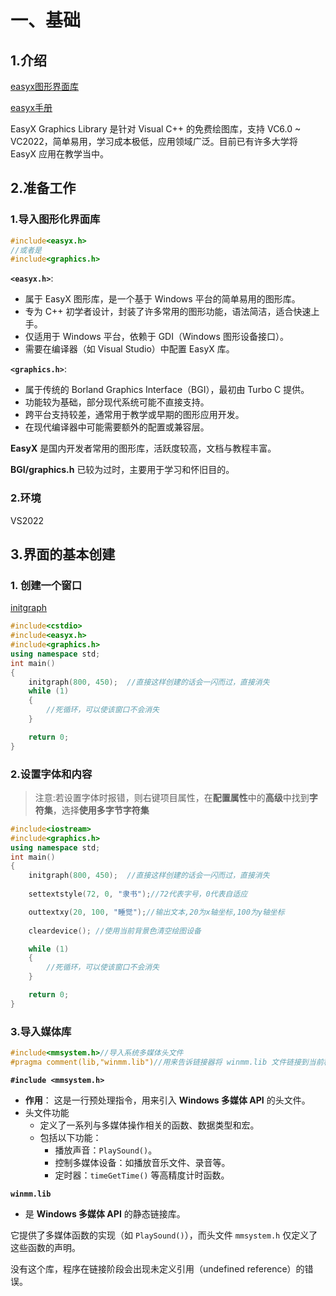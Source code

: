 # 一、基础

## 1.介绍

[easyx图形界面库](https://easyx.cn/)

[easyx手册](https://docs.easyx.cn/zh-cn/intro)

EasyX Graphics Library 是针对 Visual C++ 的免费绘图库，支持 VC6.0 ~ VC2022，简单易用，学习成本极低，应用领域广泛。目前已有许多大学将 EasyX 应用在教学当中。

## 2.准备工作

### 1.导入图形化界面库

```c++
#include<easyx.h>
//或者是
#include<graphics.h>
```

**`<easyx.h>`**:

- 属于 EasyX 图形库，是一个基于 Windows 平台的简单易用的图形库。
- 专为 C++ 初学者设计，封装了许多常用的图形功能，语法简洁，适合快速上手。
- 仅适用于 Windows 平台，依赖于 GDI（Windows 图形设备接口）。
- 需要在编译器（如 Visual Studio）中配置 EasyX 库。

**`<graphics.h>`**:

- 属于传统的 Borland Graphics Interface（BGI），最初由 Turbo C 提供。
- 功能较为基础，部分现代系统可能不直接支持。
- 跨平台支持较差，通常用于教学或早期的图形应用开发。
- 在现代编译器中可能需要额外的配置或兼容层。

**EasyX** 是国内开发者常用的图形库，活跃度较高，文档与教程丰富。

**BGI/graphics.h** 已较为过时，主要用于学习和怀旧目的。

### 2.环境

VS2022

## 3.界面的基本创建

### 1. 创建一个窗口

[initgraph](https://docs.easyx.cn/zh-cn/initgraph)

```c++
#include<cstdio>
#include<easyx.h>
#include<graphics.h>
using namespace std;
int main()
{
	initgraph(800, 450);  //直接这样创建的话会一闪而过，直接消失
	while (1)
	{
		//死循环，可以使该窗口不会消失
	}

	return 0;
}
```

### 2.设置字体和内容

> 注意:若设置字体时报错，则右键项目属性，在**配置属性**中的**高级**中找到**字符集**，选择**使用多字节字符集**

```c++
#include<iostream>
#include<graphics.h>
using namespace std;
int main()
{
    initgraph(800, 450);  //直接这样创建的话会一闪而过，直接消失
    
    settextstyle(72, 0, "隶书");//72代表字号，0代表自适应

    outtextxy(20, 100, "睡觉");//输出文本,20为x轴坐标,100为y轴坐标
    
    cleardevice(); //使用当前背景色清空绘图设备

    while (1)
    {
        //死循环，可以使该窗口不会消失
    }

    return 0;
}
```

### 3.导入媒体库

```c++
#include<mmsystem.h>//导入系统多媒体头文件
#pragma comment(lib,"winmm.lib")//用来告诉链接器将 winmm.lib 文件链接到当前程序中。
```

**`#include <mmsystem.h>`**

- **作用**：
  这是一行预处理指令，用来引入 **Windows 多媒体 API** 的头文件。
- 头文件功能
  - 定义了一系列与多媒体操作相关的函数、数据类型和宏。
  - 包括以下功能：
    - 播放声音：`PlaySound()`。
    - 控制多媒体设备：如播放音乐文件、录音等。
    - 定时器：`timeGetTime()` 等高精度计时函数。

**`winmm.lib`** 

- 是 **Windows 多媒体 API** 的静态链接库。

它提供了多媒体函数的实现（如 `PlaySound()`），而头文件 `mmsystem.h` 仅定义了这些函数的声明。

没有这个库，程序在链接阶段会出现未定义引用（undefined reference）的错误。
